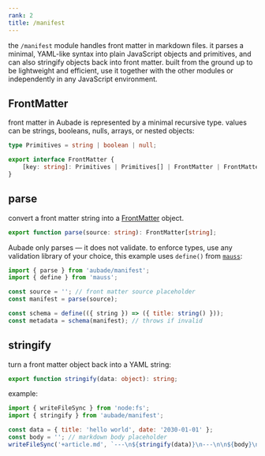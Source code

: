 ```yaml
---
rank: 2
title: /manifest
---
```


the `/manifest` module handles front matter in markdown files. it parses a minimal, YAML-like syntax into plain JavaScript objects and primitives, and can also stringify objects back into front matter. built from the ground up to be lightweight and efficient, use it together with the other modules or independently in any JavaScript environment.

## FrontMatter

front matter in Aubade is represented by a minimal recursive type. values can be strings, booleans, nulls, arrays, or nested objects:

```typescript
type Primitives = string | boolean | null;

export interface FrontMatter {
	[key: string]: Primitives | Primitives[] | FrontMatter | FrontMatter[];
}
```

## parse

convert a front matter string into a [FrontMatter](#frontmatter) object.

```typescript
export function parse(source: string): FrontMatter[string];
```

Aubade only parses — it does not validate. to enforce types, use any validation library of your choice, this example uses `define()` from [`mauss`](https://github.com/alkamauss/mauss):

```javascript
import { parse } from 'aubade/manifest';
import { define } from 'mauss';

const source = ''; // front matter source placeholder
const manifest = parse(source);

const schema = define(({ string }) => ({ title: string() }));
const metadata = schema(manifest); // throws if invalid
```

## stringify

turn a front matter object back into a YAML string:

```typescript
export function stringify(data: object): string;
```

example:

```javascript
import { writeFileSync } from 'node:fs';
import { stringify } from 'aubade/manifest';

const data = { title: 'hello world', date: '2030-01-01' };
const body = ''; // markdown body placeholder
writeFileSync('+article.md', `---\n${stringify(data)}\n---\n\n${body}\n`);
```
